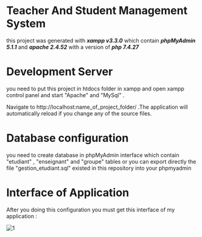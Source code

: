 # Teacher And Student Management System

this project was generated with ***xampp v3.3.0*** which contain ***phpMyAdmin 5.1.1***
and ***apache 2.4.52*** with a version of ***php 7.4.27***

# Development Server 

you need to put this project in htdocs folder in xampp and open xampp control panel and start "Apache" and "MySql" . 

Navigate to http://localhost:name_of_project_folder/ .The application will automatically reload if you change any of the source files.

# Database configuration 

you need to create database in phpMyAdmin interface which contain "etudiant" , "enseignant" and "groupe" tables 
or you can export directly the file "gestion_etudiant.sql" existed in this repository into your phpmyadmin

# Interface of Application 

After you doing this configuration you must get this interface of my application :

![1](https://github.com/Mahmoud-Ben-Ayech/SCO-ENICAR/assets/104568399/21e3c661-bd10-4390-abcc-ccd450ea33d6)
